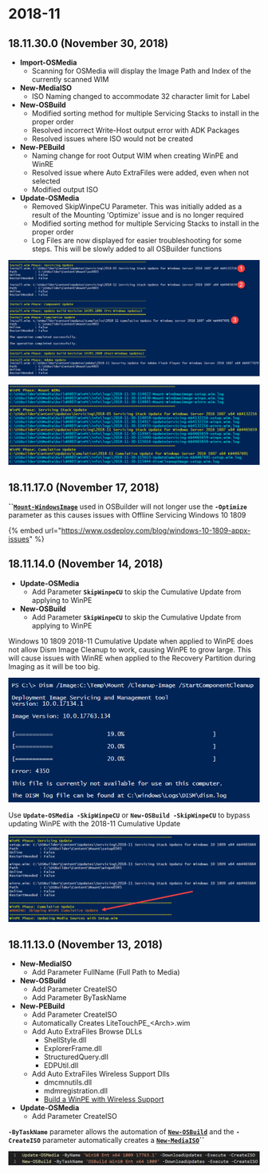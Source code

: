 # 2018-11

## 18.11.30.0 \(November 30, 2018\)

* **Import-OSMedia**
  * Scanning for OSMedia will display the Image Path and Index of the currently scanned WIM
* **New-MediaISO**
  * ISO Naming changed to accommodate 32 character limit for Label
* **New-OSBuild**
  * Modified sorting method for multiple Servicing Stacks to install in the proper order
  * Resolved incorrect Write-Host output error with ADK Packages
  * Resolved issues where ISO would not be created
* **New-PEBuild**
  * Naming change for root Output WIM when creating WinPE and WinRE
  * Resolved issue where Auto ExtraFiles were added, even when not selected
  * Modified output ISO
* **Update-OSMedia**
  * Removed SkipWinpeCU Parameter.  This was initially added as a result of the Mounting 'Optimize' issue and is no longer required
  * Modified sorting method for multiple Servicing Stacks to install in the proper order
  * Log Files are now displayed for easier troubleshooting for some steps.  This will be slowly added to all OSBuilder functions

![Multiple Servicing Stack Installs](../../.gitbook/assets/2018-11-30_13-06-45.png)

![Log Files](../../.gitbook/assets/2018-11-30_13-49-16.png)

## 18.11.17.0 \(November 17, 2018\)

**\`\`**[**`Mount-WindowsImage`**](https://docs.microsoft.com/en-us/powershell/module/dism/mount-windowsimage?view=win10-ps) used in OSBuilder will not longer use the **`-Optimize`** parameter as this causes issues with Offline Servicing Windows 10 1809

{% embed url="https://www.osdeploy.com/blog/windows-10-1809-appx-issues" %}

## 18.11.14.0 \(November 14, 2018\)

* **Update-OSMedia**
  * Add Parameter **`SkipWinpeCU`** to skip the Cumulative Update from applying to WinPE
* **New-OSBuild**
  * Add Parameter **`SkipWinpeCU`** to skip the Cumulative Update from applying to WinPE

Windows 10 1809 2018-11 Cumulative Update when applied to WinPE does not allow Dism Image Cleanup to work, causing WinPE to grow large.  This will cause issues with WinRE when applied to the Recovery Partition during Imaging as it will be too big.  

![](../../.gitbook/assets/2018-11-14_2-51-14.png)

Use **`Update-OSMedia -SkipWinpeCU`** or **`New-OSBuild -SkipWinpeCU`** to bypass updating WinPE with the 2018-11 Cumulative Update

![](../../.gitbook/assets/2018-11-14_10-41-41.png)

## 18.11.13.0 \(November 13, 2018\)

* **New-MediaISO**
  * Add Parameter FullName \(Full Path to Media\)
* **New-OSBuild**
  * Add Parameter CreateISO
  * Add Parameter ByTaskName
* **New-PEBuild**
  * Add Parameter CreateISO
  * Automatically Creates LiteTouchPE\_&lt;Arch&gt;.wim
  * Add Auto ExtraFiles Browse DLLs
    * ShellStyle.dll
    * ExplorerFrame.dll
    * StructuredQuery.dll
    * EDPUtil.dll
  * Add Auto ExtraFiles Wireless Support Dlls
    * dmcmnutils.dll
    * mdmregistration.dll
    * [Build a WinPE with Wireless Support](http://www.scconfigmgr.com/2018/03/06/build-a-winpe-with-wireless-support/)
* **Update-OSMedia**
  * Add Parameter CreateISO

**`-ByTaskName`** parameter allows the automation of [**`New-OSBuild`**](../docs/functions/osbuild/new-osbuild.md) and the **`-CreateISO`** parameter automatically creates a [**`New-MediaISO`**](../docs/functions/media/new-osbmediaiso.md)**\`\`**

![](../../.gitbook/assets/2018-11-07_0-54-20.png)



